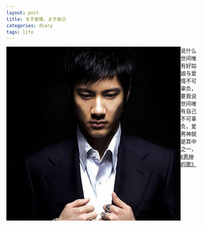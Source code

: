 ```yaml
---
layout: post
title: 关于爱情，关于自己
categories: diary
tags: life
---
```



<div style="float: left"><img src="../images/20140617.jpg" /> </div>

说什么世间唯有好姑娘与爱情不可辜负，要我说世间唯有自己不可辜负，爱男神就是其中之一，[《男神的歌》](http://dou.bz/1yt2Yw)


